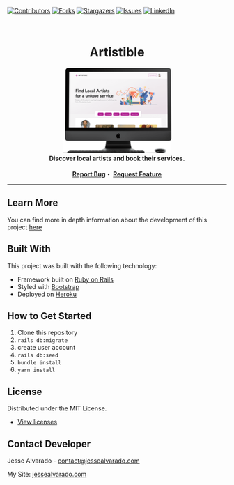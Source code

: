 <div id="top"></div>
<!--
*** Thanks for checking out the Best-README-Template. If you have a suggestion
*** that would make this better, please fork the repo and create a pull request
*** or simply open an issue with the tag "enhancement".
*** Don't forget to give the project a star!
*** Thanks again! Now go create something AMAZING! :D
-->

<!-- PROJECT SHIELDS -->
<!--
*** I'm using markdown "reference style" links for readability.
*** Reference links are enclosed in brackets [ ] instead of parentheses ( ).
*** See the bottom of this document for the declaration of the reference variables
*** for contributors-url, forks-url, etc. This is an optional, concise syntax you may use.
*** https://www.markdownguide.org/basic-syntax/#reference-style-links
-->

[![Contributors][contributors-shield]][contributors-url]
[![Forks][forks-shield]][forks-url]
[![Stargazers][stars-shield]][stars-url]
[![Issues][issues-shield]][issues-url]
[![LinkedIn][linkedin-shield]][linkedin-url]

<!-- PROJECT LOGO -->
<br />
<div align="center">
  <h1 align="center">Artistible</h1>
  
  <img src="preview.png" width="250">
  <br />

  <strong align="center">
    Discover local artists and book their services.
<br/><br/>
   <a href="https://github.com/alvara/artistible/issues">Report Bug</a>・
   <a href="https://github.com/alvara/artistible/issues">Request Feature</a>
  </strong>
</div>
<hr>

<!-- ABOUT THE PROJECT -->
## Learn More
You can find more in depth information about the development of this project [here](https://jessealvarado.com/portfolio/artistible)

## Built With

This project was built with the following technology:

* Framework built on [Ruby on Rails](https://rubyonrails.org/)
* Styled with [Bootstrap](https://getbootstrap.com)
* Deployed on [Heroku](https://heroku.com/)

## How to Get Started
1. Clone this repository
2. `rails db:migrate`
3. create user account 
4. `rails db:seed`
5. `bundle install`
6. `yarn install`

<!-- LICENSE -->
## License

Distributed under the MIT License.
* [View licenses](https://choosealicense.com)

<!-- CONTACT -->
## Contact Developer

Jesse Alvarado - contact@jessealvarado.com

My Site: [jessealvarado.com](https://jessealvarado.com)

<!-- MARKDOWN LINKS & IMAGES -->
<!-- https://www.markdownguide.org/basic-syntax/#reference-style-links -->
[contributors-shield]: https://img.shields.io/github/contributors/alvara/artistible.svg?style=for-the-badge
[contributors-url]: https://github.com/alvara/artistible/graphs/contributors
[forks-shield]: https://img.shields.io/github/forks/alvara/artistible.svg?style=for-the-badge
[forks-url]: https://github.com/alvara/artistible/network/members
[stars-shield]: https://img.shields.io/github/stars/alvara/artistible.svg?style=for-the-badge
[stars-url]: https://github.com/alvara/artistible/stargazers
[issues-shield]: https://img.shields.io/github/issues/alvara/artistible.svg?style=for-the-badge
[issues-url]: https://github.com/alvara/artistible/issues
[license-shield]: https://img.shields.io/github/license/alvara/artistible.svg?style=for-the-badge
[license-url]: https://github.com/alvara/alvara/artistible/blob/master/LICENSE.txt
[linkedin-shield]: https://img.shields.io/badge/-LinkedIn-black.svg?style=for-the-badge&logo=linkedin&colorB=555
[linkedin-url]: https://linkedin.com/in/jesse-alvarado
[product-screenshot]: images/screenshot.png


